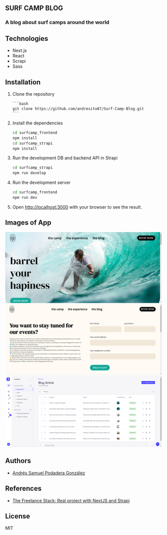 ## SURF CAMP BLOG

### A blog about surf camps around the world

## Technologies

- Next.js
- React
- Scrapi
- Sass

## Installation

1.  Clone the repository

        ```bash
        git clone https://github.com/andresito87/Surf-Camp-Blog.git
        ```

2.  Install the dependencies

    ```bash
    cd surfcamp_frontend
    npm install
    cd surfcamp_strapi
    npm install
    ```

3.  Run the development DB and backend API in Strapi

    ```bash
    cd surfcamp_strapi
    npm run develop
    ```

4.  Run the development server

    ```bash
    cd surfcamp_frontend
    npm run dev
    ```

5.  Open [http://localhost:3000](http://localhost:3000) with your browser to see the result.

## Images of App

![Home](surfcamp_frontend/imagesApp/foto1.png)
![SignUp Form](surfcamp_frontend/imagesApp/foto2.png)
![DB Strapi](surfcamp_frontend/imagesApp/foto3.png)

## Authors

- [Andrés Samuel Podadera González](https://www.linkedin.com/in/andresito87/)

## References

- [The Freelance Stack: Real project with NextJS and Strapi](https://learning.oreilly.com/course/the-freelance-stack/9781835465462/)

## License

MIT
